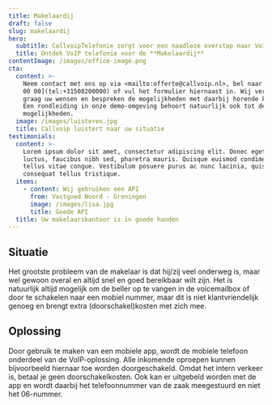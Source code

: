```yaml
---
title: Makelaardij
draft: false
slug: makelaardij
hero:
  subtitle: CallvoipTelefonie zorgt voor een naadloze overstap naar VoIP!
  title: Ontdek VoIP telefonie voor de **Makelaardij**
contentImage: /images/office-image.png
cta:
  content: >-
    Neem contact met ons op via <mailto:offerte@callvoip.nl>, bel naar [050 820
    00 00](tel:+31508200000) of vul het formulier hiernaast in. Wij vernemen
    graag uw wensen en bespreken de mogelijkheden met daarbij horende kosten.
    Een rondleiding in onze demo-omgeving behoort natuurlijk ook tot de
    mogelijkheden.
  image: /images/luisteren.jpg
  title: Callvoip luistert naar uw situatie
testimonials:
  content: >-
    Lorem ipsum dolor sit amet, consectetur adipiscing elit. Donec eget massa
    luctus, faucibus nibh sed, pharetra mauris. Quisque euismod condimentum
    tellus vitae congue. Vestibulum posuere purus ac nunc lacinia, quis
    consequat tellus tristique.
  items:
    - content: Wij gebruiken een API
      from: Vastgoed Noord - Groningen
      image: /images/lisa.jpg
      title: Goede API
  title: Uw makelaarskantoor is in goede handen
---
```

## Situatie

Het grootste probleem van de makelaar is dat hij/zij veel onderweg is, maar wel gewoon overal en altijd snel en goed bereikbaar wilt zijn. Het is natuurlijk altijd mogelijk om de beller op te vangen in de voicemailbox of door te schakelen naar een mobiel nummer, maar dit is niet klantvriendelijk genoeg en brengt extra (doorschakel)kosten met zich mee.



## Oplossing

Door gebruik te maken van een mobiele app, wordt de mobiele telefoon onderdeel van de VoIP-oplossing. Alle inkomende oproepen kunnen bijvoorbeeld hiernaar toe worden doorgeschakeld. Omdat het intern verkeer is, betaal je geen doorschakelkosten. Ook kan er uitgebeld worden met de app en wordt daarbij het telefoonnummer van de zaak meegestuurd en niet het 06-nummer.
